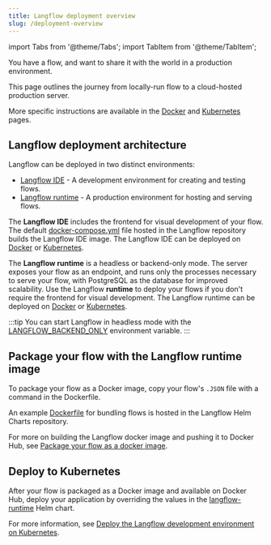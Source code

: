```yaml
---
title: Langflow deployment overview
slug: /deployment-overview
---
```


import Tabs from '@theme/Tabs';
import TabItem from '@theme/TabItem';

You have a flow, and want to share it with the world in a production environment.

This page outlines the journey from locally-run flow to a cloud-hosted production server.

More specific instructions are available in the [Docker](/docs/deployment-docker) and [Kubernetes](/docs/deployment-kubernetes-dev) pages.

## Langflow deployment architecture

Langflow can be deployed in two distinct environments:

* [Langflow IDE](/docs/deployment-kubernetes-dev) - A development environment for creating and testing flows.
* [Langflow runtime](/docs/deployment-kubernetes-prod) - A production environment for hosting and serving flows.

The **Langflow IDE** includes the frontend for visual development of your flow. The default [docker-compose.yml](https://github.com/langflow-ai/langflow/blob/main/docker_example/docker-compose.yml) file hosted in the Langflow repository builds the Langflow IDE image. The Langflow IDE can be deployed on [Docker](/docs/deployment-docker) or [Kubernetes](/docs/deployment-kubernetes-dev).

The **Langflow runtime** is a headless or backend-only mode. The server exposes your flow as an endpoint, and runs only the processes necessary to serve your flow, with PostgreSQL as the database for improved scalability. Use the Langflow **runtime** to deploy your flows if you don't require the frontend for visual development. The Langflow runtime can be deployed on [Docker](/docs/deployment-docker) or [Kubernetes](/docs/deployment-kubernetes-prod).

:::tip
You can start Langflow in headless mode with the [LANGFLOW_BACKEND_ONLY](/docs/environment-variables#LANGFLOW_BACKEND_ONLY) environment variable.
:::

## Package your flow with the Langflow runtime image

To package your flow as a Docker image, copy your flow's `.JSON` file with a command in the Dockerfile.

An example [Dockerfile](https://github.com/langflow-ai/langflow-helm-charts/blob/main/examples/langflow-runtime/docker/Dockerfile) for bundling flows is hosted in the Langflow Helm Charts repository.

For more on building the Langflow docker image and pushing it to Docker Hub, see [Package your flow as a docker image](/docs/deployment-docker#package-your-flow-as-a-docker-image).

## Deploy to Kubernetes

After your flow is packaged as a Docker image and available on Docker Hub, deploy your application by overriding the values in the [langflow-runtime](https://github.com/langflow-ai/langflow-helm-charts/blob/main/charts/langflow-runtime/Chart.yaml) Helm chart.

For more information, see [Deploy the Langflow development environment on Kubernetes](/docs/deployment-kubernetes-dev).








